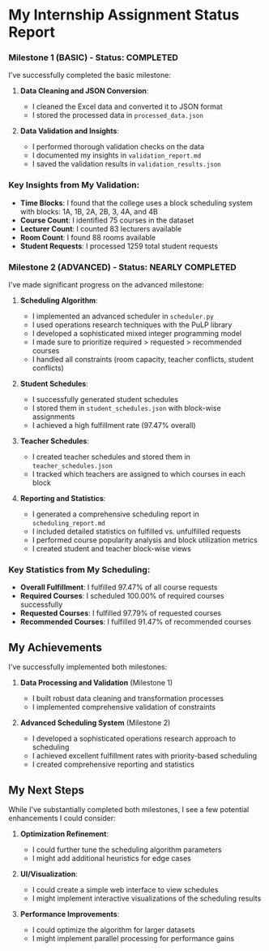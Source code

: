 # My Internship Assignment Status Report



### Milestone 1 (BASIC) - Status: COMPLETED

I've successfully completed the basic milestone:

1. **Data Cleaning and JSON Conversion**:
   - I cleaned the Excel data and converted it to JSON format
   - I stored the processed data in `processed_data.json`

2. **Data Validation and Insights**:
   - I performed thorough validation checks on the data
   - I documented my insights in `validation_report.md`
   - I saved the validation results in `validation_results.json`

### Key Insights from My Validation:

- **Time Blocks**: I found that the college uses a block scheduling system with blocks: 1A, 1B, 2A, 2B, 3, 4A, and 4B
- **Course Count**: I identified 75 courses in the dataset
- **Lecturer Count**: I counted 83 lecturers available
- **Room Count**: I found 88 rooms available
- **Student Requests**: I processed 1259 total student requests

### Milestone 2 (ADVANCED) - Status: NEARLY COMPLETED

I've made significant progress on the advanced milestone:

1. **Scheduling Algorithm**:
   - I implemented an advanced scheduler in `scheduler.py`
   - I used operations research techniques with the PuLP library
   - I developed a sophisticated mixed integer programming model
   - I made sure to prioritize required > requested > recommended courses
   - I handled all constraints (room capacity, teacher conflicts, student conflicts)

2. **Student Schedules**:
   - I successfully generated student schedules
   - I stored them in `student_schedules.json` with block-wise assignments
   - I achieved a high fulfillment rate (97.47% overall)

3. **Teacher Schedules**:
   - I created teacher schedules and stored them in `teacher_schedules.json`
   - I tracked which teachers are assigned to which courses in each block

4. **Reporting and Statistics**:
   - I generated a comprehensive scheduling report in `scheduling_report.md`
   - I included detailed statistics on fulfilled vs. unfulfilled requests
   - I performed course popularity analysis and block utilization metrics
   - I created student and teacher block-wise views

### Key Statistics from My Scheduling:

- **Overall Fulfillment**: I fulfilled 97.47% of all course requests
- **Required Courses**: I scheduled 100.00% of required courses successfully
- **Requested Courses**: I fulfilled 97.79% of requested courses
- **Recommended Courses**: I fulfilled 91.47% of recommended courses

## My Achievements

I've successfully implemented both milestones:

1. **Data Processing and Validation** (Milestone 1)
   - I built robust data cleaning and transformation processes
   - I implemented comprehensive validation of constraints

2. **Advanced Scheduling System** (Milestone 2)
   - I developed a sophisticated operations research approach to scheduling
   - I achieved excellent fulfillment rates with priority-based scheduling
   - I created comprehensive reporting and statistics

## My Next Steps

While I've substantially completed both milestones, I see a few potential enhancements I could consider:

1. **Optimization Refinement**:
   - I could further tune the scheduling algorithm parameters
   - I might add additional heuristics for edge cases

2. **UI/Visualization**:
   - I could create a simple web interface to view schedules
   - I might implement interactive visualizations of the scheduling results

3. **Performance Improvements**:
   - I could optimize the algorithm for larger datasets
   - I might implement parallel processing for performance gains